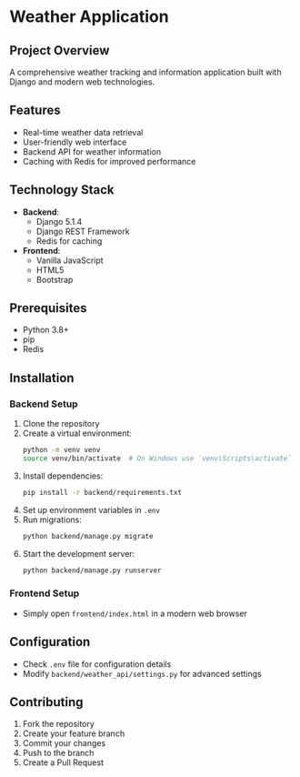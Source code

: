 # Weather Application

## Project Overview
A comprehensive weather tracking and information application built with Django and modern web technologies.

## Features
- Real-time weather data retrieval
- User-friendly web interface
- Backend API for weather information
- Caching with Redis for improved performance

## Technology Stack
- **Backend**: 
  - Django 5.1.4
  - Django REST Framework
  - Redis for caching
- **Frontend**: 
  - Vanilla JavaScript
  - HTML5
  - Bootstrap

## Prerequisites
- Python 3.8+
- pip
- Redis

## Installation

### Backend Setup
1. Clone the repository
2. Create a virtual environment:
   ```bash
   python -m venv venv
   source venv/bin/activate  # On Windows use `venv\Scripts\activate`
   ```
3. Install dependencies:
   ```bash
   pip install -r backend/requirements.txt
   ```
4. Set up environment variables in `.env`
5. Run migrations:
   ```bash
   python backend/manage.py migrate
   ```
6. Start the development server:
   ```bash
   python backend/manage.py runserver
   ```

### Frontend Setup
- Simply open `frontend/index.html` in a modern web browser

## Configuration
- Check `.env` file for configuration details
- Modify `backend/weather_api/settings.py` for advanced settings

## Contributing
1. Fork the repository
2. Create your feature branch
3. Commit your changes
4. Push to the branch
5. Create a Pull Request

